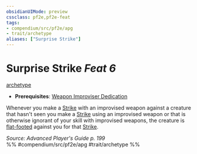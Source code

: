 ```yaml
---
obsidianUIMode: preview
cssclass: pf2e,pf2e-feat
tags:
- compendium/src/pf2e/apg
- trait/archetype
aliases: ["Surprise Strike"]
---
```

# Surprise Strike  *Feat 6*  
[archetype](/rules/traits/archetype.md)  

- **Prerequisites**: [Weapon Improviser Dedication](/compendium/feats/weapon-improviser-dedication-apg.md)

Whenever you make a [Strike](/rules/actions/strike.md) with an improvised weapon against a creature that hasn't seen you make a [Strike](/rules/actions/strike.md) using an improvised weapon or that is otherwise ignorant of your skill with improvised weapons, the creature is [flat-footed](/rules/conditions.md#Flat-footed) against you for that [Strike](/rules/actions/strike.md).

*Source: Advanced Player's Guide p. 199*  
%% #compendium/src/pf2e/apg #trait/archetype %%